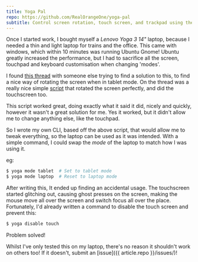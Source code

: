 ```yaml
---
title: Yoga Pal
repo: https://github.com/RealOrangeOne/yoga-pal
subtitle: Control screen rotation, touch screen, and trackpad using the terminal
---
```


Once I started work, I bought myself a _Lenovo Yoga 3 14"_ laptop, because I needed a thin and light laptop for trains and the office. This came with windows, which within 10 minutes was running Ubuntu Gnome! Ubuntu greatly increased the performance, but I had to sacrifice all the screen, touchpad and keyboard customisation when changing 'modes'.

I found [this thread](https://askubuntu.com/questions/450066/rotate-touchscreen-and-disable-the-touchpad-on-yoga-2-pro-in-rotated-mode) with someone else trying to find a solution to this, to find a nice way of rotating the screen when in tablet mode. On the thread was a really nice simple [script](https://askubuntu.com/a/485685/432138) that rotated the screen perfectly, and did the touchscreen too.

This script worked great, doing exactly what it said it did, nicely and quickly, however it wasn't a great solution for me. Yes it worked, but it didn't allow me to change anything else, like the touchpad.

So I wrote my own CLI, based off the above script, that would allow me to tweak everything, so the laptop can be used as it was intended. With a simple command, I could swap the _mode_ of the laptop to match how I was using it.

eg:

```bash
$ yoga mode tablet  # Set to tablet mode
$ yoga mode laptop  # Reset to laptop mode
```

After writing this, It ended up finding an accidental usage. The touchscreen started glitching out, causing ghost presses on the screen, making the mouse move all over the screen and switch focus all over the place. Fortunately, I'd already written a command to disable the touch screen and prevent this:

```bash
$ yoga disable touch
```

Problem solved!

Whilst I've only tested this on my laptop, there's no reason it shouldn't work on others too! If it doesn't, submit an [issue]({{ article.repo }}/issues/)!

